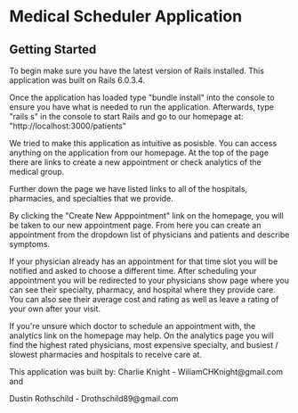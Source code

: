 <h1>Medical Scheduler Application</h1>

<h2>Getting Started</h2>
<p>To begin make sure you have the latest version of Rails installed. This application was built on Rails 6.0.3.4.</p>

<p>Once the application has loaded type "bundle install" into the console to ensure you have what is needed to run the application. Afterwards, type "rails s" in the console to start Rails and go to our homepage at: "http://localhost:3000/patients" </p>

<p>We tried to make this application as intuitive as posisble. You can access anything on the application from our homepage. At the top of the page there are links to create a new appointment or check analytics of the medical group. </p>

<p>Further down the page we have listed links to all of the hospitals, pharmacies, and specialties that we provide. </p>

<p>By clicking the "Create New Apppointment" link on the homepage, you will be taken to our new appointment page. From here you can create an appointment from the dropdown list of physicians and patients and describe symptoms. </p>

<p>If your physician already has an appointment for that time slot you will be notified and asked to choose a different time. After scheduling your appointment you will be redirected to your physicians show page where you can see their specialty, pharmacy, and hospital where they provide care. You can also see their average cost and rating as well as leave a rating of your own after your visit.</p>

<p> If you're unsure which doctor to schedule an appointment with, the analytics link on the homepage may help. On the analytics page you will find the highest rated physicians, most expensive specialty, and busiest / slowest pharmacies and hospitals to receive care at. </p>

<p>This application was built by:
Charlie Knight - WiliamCHKnight@gmail.com and </p>
<p>Dustin Rothschild - Drothschild89@gmail.com</p>